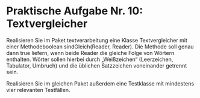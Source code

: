 # Praktische Aufgabe Nr. 10: Textvergleicher

Realisieren Sie im Paket textverarbeitung eine Klasse Textvergleicher mit einer Methodeboolean sindGleich(Reader, Reader). Die Methode soll genau dann true liefern, wenn
beide Reader die gleiche Folge von Wörtern enthalten. Wörter sollen hierbei durch „Weißzeichen“ (Leerzeichen, Tabulator, Umbruch) und die üblichen Satzzeichen voneinander getrennt sein.

Realisieren Sie im gleichen Paket außerdem eine Testklasse mit mindestens vier relevanten Testfällen.

